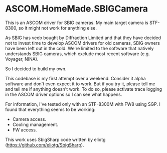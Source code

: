 # ASCOM.HomeMade.SBIGCamera

This is an ASCOM driver for SBIG cameras. My main target camera is STF-8300, so it might not work for anything else.

As SBIG has veeb bought by Diffraction Limited and that they have decided not to invest time to develop ASCOM drivers for old cameras, SBIG owners have been left out in the cold. We're limited to the software that natively understands SBIG cameras, which exclude most recent software (e.g. Voyager, NINA).

So I decided to build my own. 

This codebase is my first attempt over a weekend. Consider it alpha software and don't even expect it to work. But if you try it, please tell me and tell me if anything doesn't work. To do so, please activate trace logging in the ASCOM driver options so I can see what happens.

For information, I've tested only with an STF-8300M with FW8 using SGP. I found that everything seems to be working:
- Camera access.
- Cooling management.
- FW access.

This work uses SbigSharp code written by eliotg (https://github.com/eliotg/SbigSharp).
